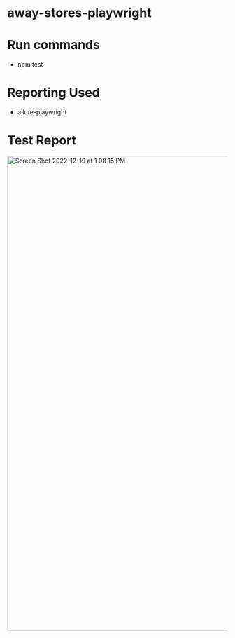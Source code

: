 # away-stores-playwright

# Run commands

- npm test

# Reporting Used

- allure-playwright

# Test Report

<img width="1083" alt="Screen Shot 2022-12-19 at 1 08 15 PM" src="https://user-images.githubusercontent.com/107161208/208491636-819c4642-cedc-4432-8124-aa046ad04261.png">
